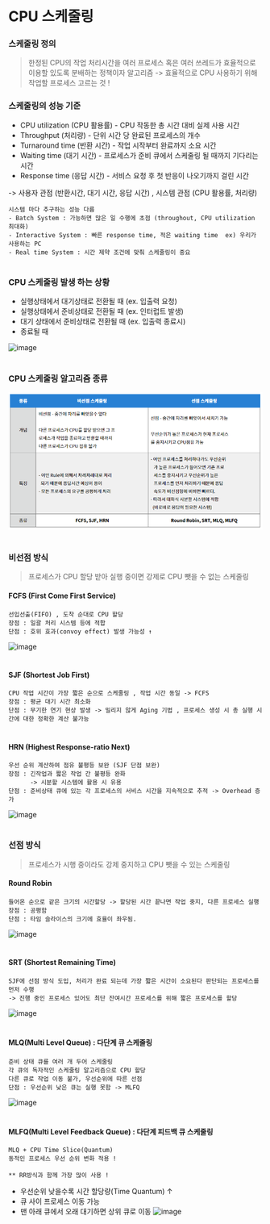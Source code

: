 CPU 스케줄링
========================
### 스케줄링 정의
> 한정된 CPU의 작업 처리시간을 여러 프로세스 혹은 여러 쓰레드가 효율적으로 이용할 있도록 분배하는 정책이자 알고리즘 -> 효율적으로 CPU 사용하기 위해 작업할 프로세스 고르는 것 !

### 스케줄링의 성능 기준 
- CPU utilization (CPU 활용률) - CPU 작동한 총 시간 대비 실제 사용 시간
- Throughput (처리량) - 단위 시간 당 완료된 프로세스의 개수
- Turnaround time (반환 시간) - 작업 시작부터 완료까지 소요 시간
- Waiting time (대기 시간) - 프로세스가 준비 큐에서 스케줄링 될 때까지 기다리는 시간
- Response time (응답 시간) - 서비스 요청 후 첫 반응이 나오기까지 걸린 시간

-> 사용자 관점 (반환시간, 대기 시간, 응답 시간) , 시스템 관점 (CPU 활용률, 처리량)

```
시스템 마다 추구하는 성능 다름
- Batch System : 가능하면 많은 일 수행에 초점 (throughout, CPU utilization 최대화)
- Interactive System : 빠른 response time, 적은 waiting time  ex) 우리가 사용하는 PC
- Real time System : 시간 제약 조건에 맞춰 스케줄링이 중요
```

#

### CPU 스케줄링 발생 하는 상황
+ 실행상태에서 대기상태로 전환될 때 (ex. 입출력 요청)
+ 실행상태에서 준비상태로 전환될 때 (ex. 인터럽트 발생)
+ 대기 상태에서 준비상태로 전환될 때 (ex. 입출력 종료시)
+ 종료될 때

![image](https://t1.daumcdn.net/cfile/tistory/27033450580366160E)

#

### CPU 스케줄링 알고리즘 종류

![image](https://github.com/SSAFY5-Seoul7-Study/CS-Study/blob/7e4cd5d22addf0ac19edde2a23760b7272342e0e/Computer%20Science/Operation%20System/img/%EC%84%A0%EC%A0%90%EB%B9%84%EC%84%A0%EC%A0%90%EC%8A%A4%EC%BC%80%EC%A4%84%EB%A7%81.PNG)

#

### 비선점 방식
> 프로세스가 CPU 할당 받아 실행 중이면 강제로 CPU 뺏을 수 없는 스케줄링

#### FCFS (First Come First Service)

```
선입선출(FIFO) , 도착 순대로 CPU 할당
장점 : 일괄 처리 시스템 등에 적합
단점 : 호위 효과(convoy effect) 발생 가능성 ↑
```

![image](https://media.vlpt.us/images/yerin4847/post/b0487918-7782-43be-bbfa-ce360c81af88/image.png)

#

#### SJF (Shortest Job First)
```
CPU 작업 시간이 가장 짧은 순으로 스케줄링 , 작업 시간 동일 -> FCFS
장점 : 평균 대기 시간 최소화
단점 : 무기한 연기 현상 발생 -> 밀리지 않게 Aging 기법 , 프로세스 생성 시 총 실행 시간에 대한 정확한 계산 불가능
```

#

#### HRN (Highest Response-ratio Next)
```
우선 순위 계산하여 점유 불평등 보완 (SJF 단점 보완)
장점 : 긴작업과 짧은 작업 간 불평등 완화
      -> 시분할 시스템에 활용 시 유용
단점 : 준비상태 큐에 있는 각 프로세스의 서비스 시간을 지속적으로 추적 -> Overhead 증가
```
![image](https://img1.daumcdn.net/thumb/R1280x0/?scode=mtistory2&fname=https%3A%2F%2Fblog.kakaocdn.net%2Fdn%2FdfQsf5%2Fbtqy4dyUeQD%2FYynjjS4HEAQ5kGCeUysC60%2Fimg.png)

#


### 선점 방식
> 프로세스가 시행 중이라도 강제 중지하고 CPU 뺏을 수 있는 스케줄링

#### Round Robin
```
들어온 순으로 같은 크기의 시간할당 -> 할당된 시간 끝나면 작업 중지, 다른 프로세스 실행
장점 : 공평함
단점 : 타임 슬라이스의 크기에 효율이 좌우됨.
```
![image](https://img1.daumcdn.net/thumb/R1280x0/?scode=mtistory2&fname=https%3A%2F%2Fblog.kakaocdn.net%2Fdn%2FcxFC5P%2Fbtqy5d6hG8v%2F3f2K8kUWKpSqerSg70x290%2Fimg.png)

#

#### SRT (Shortest Remaining Time)
```
SJF에 선점 방식 도입, 처리가 완료 되는데 가장 짧은 시간이 소요된다 판단되는 프로세스를 먼저 수행
-> 진행 중인 프로세스 있어도 최단 잔여시간 프로세스를 위해 짧은 프로세스를 할당
```
![image](https://img1.daumcdn.net/thumb/R1280x0/?scode=mtistory2&fname=https%3A%2F%2Fblog.kakaocdn.net%2Fdn%2FdLGZ4s%2Fbtqy4dFPWQM%2FJFTdMtaGKf9X40NzA2GbLk%2Fimg.png)

#

#### MLQ(Multi Level Queue) : 다단계 큐 스케줄링
```
준비 상태 큐를 여러 개 두어 스케줄링
각 큐의 독자적인 스케줄링 알고리즘으로 CPU 할당
다른 큐로 작업 이동 불가, 우선순위에 따른 선점
단점 : 우선순위 낮은 큐는 실행 못함 -> MLFQ
```
![image](https://img1.daumcdn.net/thumb/R1280x0/?scode=mtistory2&fname=https%3A%2F%2Fblog.kakaocdn.net%2Fdn%2FlDJG3%2Fbtqy2nCixut%2Fe4oZCNSJZ9VwGcHh4aSJ4k%2Fimg.png)

#

#### MLFQ(Multi Level Feedback Queue) : 다단계 피드백 큐 스케줄링
```
MLQ + CPU Time Slice(Quantum)
동적인 프로세스 우선 순위 변화 적용 !

** RR방식과 함께 가장 많이 사용 !
```
+ 우선순위 낮을수록 시간 할당량(Time Quantum) ↑
+ 큐 사이 프로세스 이동 가능
+ 맨 아래 큐에서 오래 대기하면 상위 큐로 이동
![image](https://img1.daumcdn.net/thumb/R1280x0/?scode=mtistory2&fname=https%3A%2F%2Fblog.kakaocdn.net%2Fdn%2FkHw6P%2FbtqD3HC3lf7%2FWK2HAPXKyZxNpwoEkE3RkK%2Fimg.png)

#

